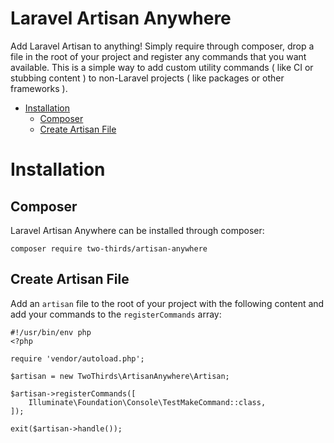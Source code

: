 # Laravel Artisan Anywhere

Add Laravel Artisan to anything! Simply require through composer, drop a file in the root of your project and register any commands that you want available. This is a simple way to add custom utility commands ( like CI or stubbing content ) to non-Laravel projects ( like packages or other frameworks ).

<!-- MarkdownTOC autolink="true" autoanchor="true" bracket="round" -->

- [Installation](#installation)
	- [Composer](#composer)
	- [Create Artisan File](#create-artisan-file)

<!-- /MarkdownTOC -->

<a id="installation"></a>
# Installation

<a id="composer"></a>
## Composer

Laravel Artisan Anywhere can be installed through composer:

    composer require two-thirds/artisan-anywhere

<a id="create-artisan-file"></a>
## Create Artisan File

Add an `artisan` file to the root of your project with the following content and add your commands to the `registerCommands` array:

```
#!/usr/bin/env php
<?php

require 'vendor/autoload.php';

$artisan = new TwoThirds\ArtisanAnywhere\Artisan;

$artisan->registerCommands([
    Illuminate\Foundation\Console\TestMakeCommand::class,
]);

exit($artisan->handle());
```
